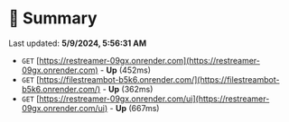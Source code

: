 # 📖 Summary
Last updated: **5/9/2024, 5:56:31 AM**

- `GET` [https://restreamer-09gx.onrender.com](https://restreamer-09gx.onrender.com) - **Up** (452ms)
- `GET` [https://filestreambot-b5k6.onrender.com/](https://filestreambot-b5k6.onrender.com/) - **Up** (362ms)
- `GET` [https://restreamer-09gx.onrender.com/ui](https://restreamer-09gx.onrender.com/ui) - **Up** (667ms)
